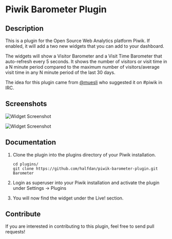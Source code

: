 # Piwik Barometer Plugin

## Description

This is a plugin for the Open Source Web Analytics platform Piwik. If enabled, it will add a two new widgets that you can add to your dashboard.

The widgets will show a Visitor Barometer and a Visit Time Barometer that auto-refresh every 5 seconds. It shows the number of visitors or visit time in a N minute period compared to the maximum number of visitors/average visit time in any N minute period of the last 30 days.

The idea for this plugin came from [@muesli](http://github.com/muesli) who suggested it on #piwik in IRC.

## Screenshots

![Widget Screenshot](https://s3-eu-west-1.amazonaws.com/geekproject/screenshots/piwik-barometer-01.png)

![Widget Screenshot](https://s3-eu-west-1.amazonaws.com/geekproject/screenshots/piwik-barometer-02.png)

## Documentation

1. Clone the plugin into the plugins directory of your Piwik installation.

   ```
   cd plugins/
   git clone https://github.com/halfdan/piwik-barometer-plugin.git Barometer
   ```

2. Login as superuser into your Piwik installation and activate the plugin under Settings -> Plugins

3. You will now find the widget under the Live! section.

## Contribute 

If you are interested in contributing to this plugin, feel free to send pull requests!
